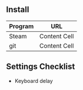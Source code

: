 ## Install

| Program  | URL |
| ------------- | ------------- |
| Steam  | Content Cell  |
| git  | Content Cell  |

## Settings Checklist

 * Keyboard delay
 
